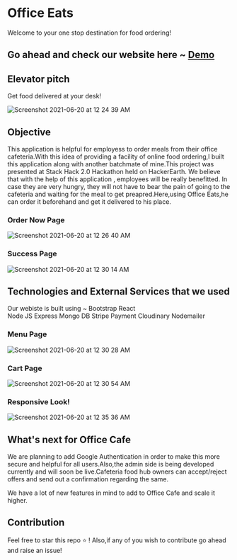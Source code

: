 # Office Eats 
Welcome to your one stop destination for food ordering! 

## Go ahead and check our website here ~  <a href="https://officecafe.herokuapp.com/">Demo</a>

## Elevator pitch
Get food delivered at your desk!

![Screenshot 2021-06-20 at 12 24 39 AM](https://user-images.githubusercontent.com/53037053/122652756-125abe80-d15e-11eb-88a1-7a3768f09373.png)


## Objective
This application is helpful for employess to order meals from their office cafeteria.With this idea of providing a facility of online food ordering,I built this application along with another batchmate of mine.This project was presented at Stack Hack 2.0 Hackathon held on HackerEarth.
We believe that with the help of this application , employees will be really benefitted. In case they are very hungry, they will not have to bear the pain of going to the cafeteria and waiting for the meal to get preapred.Here,using Office Eats,he can order it beforehand and get it delivered to his place.


### Order Now Page

![Screenshot 2021-06-20 at 12 26 40 AM](https://user-images.githubusercontent.com/53037053/122652785-3e763f80-d15e-11eb-9e0d-0b7d8221d8ae.png)


### Success Page

![Screenshot 2021-06-20 at 12 30 14 AM](https://user-images.githubusercontent.com/53037053/122652915-16d3a700-d15f-11eb-82a2-8051fd540545.png)


## Technologies and External Services that we used
Our webiste is built using ~
Bootstrap
React  
Node JS
Express
Mongo DB
Stripe Payment
Cloudinary
Nodemailer


### Menu Page
![Screenshot 2021-06-20 at 12 30 28 AM](https://user-images.githubusercontent.com/53037053/122652925-1e934b80-d15f-11eb-990c-759c780200ce.png)


### Cart Page
![Screenshot 2021-06-20 at 12 30 54 AM](https://user-images.githubusercontent.com/53037053/122652936-2b17a400-d15f-11eb-9e7b-c796096a9d53.png)


### Responsive Look!
![Screenshot 2021-06-20 at 12 35 36 AM](https://user-images.githubusercontent.com/53037053/122653040-a6795580-d15f-11eb-95cf-5662352af36e.png)



## What's next for Office Cafe 
We are planning to add Google Authentication in order to make this more secure and helpful for all users.Also,the admin side is being developed currently and will soon be live.Cafeteria food hub owners can accept/reject offers and send out a confirmation regarding the same.

We have a lot of new features in mind to add to Office Cafe and scale it higher.

## Contribution

Feel free to star this repo ⭐ !
Also,if any of you wish to contribute go ahead and raise an issue!
